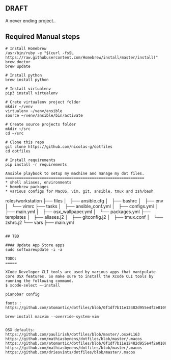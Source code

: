 DRAFT
-----

A never ending project..

## Required Manual steps
```
# Install Homebrew
/usr/bin/ruby -e "$(curl -fsSL https://raw.githubusercontent.com/Homebrew/install/master/install)"
brew doctor
brew update

# Install python
brew install python

# Install virtualenv
pip3 install virtualenv

# Crete virtualenv project folder
mkdir ~/venv
virtualenv ~/venv/ansible
source ~/venv/ansible/bin/activate

# Create source projects folder
mkdir ~/src
cd ~/src

# Clone this repo
git clone https://github.com/nicolas-g/dotfiles
cd dotfiles

# Install requirements
pip install -r requirements

Ansible playbook to setup my machine and manage my dot files.
=============================================================
* shell aliases, environments
* homebrew packages
* various configs for MacOS, vim, git, ansible, tmux and zsh/bash

```
roles/workstation
├── files
│   ├── ansible.cfg
│   ├── bashrc
│   ├── env
│   └── vimrc
├── tasks
│   ├── ansible_conf.yml
│   ├── configs.yml
│   ├── main.yml
│   ├── osx_wallpaper.yml
│   └── packages.yml
├── templates
│   ├── aliases.j2
│   ├── gitconfig.j2
│   ├── tmux.conf
│   └── zshrc.j2
└── vars
    ├── main.yml
```

## TBD

#### Update App Store apps
sudo softwareupdate -i -a

TODO:
=====

XCode Developer CLI tools are used by various apps that manipulate core OSX features. So make sure to install the Xcode CLI tools by running the following command.
$ xcode-select —-install

pianobar config

fonts : https://github.com/atomantic/dotfiles/blob/0f1df7b11e12482d955e4f2e0109529325c491c9/install.sh#L238

brew install macvim --override-system-vim


OSX defaults:
https://github.com/paulirish/dotfiles/blob/master/.osx#L163
https://github.com/mathiasbynens/dotfiles/blob/master/.macos
https://github.com/atomantic/dotfiles/blob/0f1df7b11e12482d955e4f2e0109529325c491c9/install.sh#L514
https://github.com/mathiasbynens/dotfiles/blob/master/.macos
https://github.com/driesvints/dotfiles/blob/master/.macos
